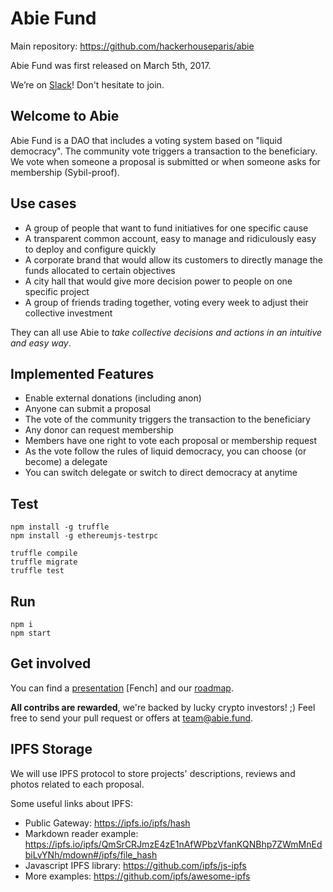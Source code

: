 # Abie Fund

Main repository: https://github.com/hackerhouseparis/abie

Abie Fund was first released on March 5th, 2017.

We’re on [Slack](http://slack.abie.fund)! Don't hesitate to join.

## Welcome to Abie

Abie Fund is a DAO that includes a voting system based on "liquid democracy". The community vote triggers a transaction to the beneficiary. We vote when someone a proposal is submitted or when someone asks for membership (Sybil-proof).

## Use cases

* A group of people that want to fund initiatives for one specific cause
* A transparent common account, easy to manage and ridiculously easy to deploy and configure quickly
* A corporate brand that would allow its customers to directly manage the funds allocated to certain objectives
* A city hall that would give more decision power to people on one specific project
* A group of friends trading together, voting every week to adjust their collective investment

They can all use Abie to *take collective decisions and actions in an intuitive and easy way*.

## Implemented Features

* Enable external donations (including anon)
* Anyone can submit a proposal
* The vote of the community triggers the transaction to the beneficiary
* Any donor can request membership
* Members have one right to vote each proposal or membership request
* As the vote follow the rules of liquid democracy, you can choose (or become) a delegate
* You can switch delegate or switch to direct democracy at anytime

## Test

```
npm install -g truffle
npm install -g ethereumjs-testrpc
```

```
truffle compile
truffle migrate
truffle test
```

## Run

```
npm i
npm start
```

## Get involved

You can find a [presentation]() [Fench] and our [roadmap]().

**All contribs are rewarded**, we're backed by lucky crypto investors! ;) Feel free to send your pull request or offers at team@abie.fund.

## IPFS Storage 

We will use IPFS protocol to store projects' descriptions, reviews and photos related to each proposal.

Some useful links about IPFS:

* Public Gateway: https://ipfs.io/ipfs/hash
* Markdown reader example: https://ipfs.io/ipfs/QmSrCRJmzE4zE1nAfWPbzVfanKQNBhp7ZWmMnEdbiLvYNh/mdown#/ipfs/file_hash
* Javascript IPFS library: https://github.com/ipfs/js-ipfs
* More examples: https://github.com/ipfs/awesome-ipfs
